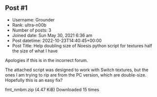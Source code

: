 ## Post #1
- Username: Grounder
- Rank: ultra-n00b
- Number of posts: 3
- Joined date: Sun May 30, 2021 6:36 am
- Post datetime: 2022-10-23T14:40:45+00:00
- Post Title: Help doubling size of Noesis python script for textures half the size of what I have

Apologies if this is in the incorrect forum.

The attached script was designed to work with Switch textures, but the ones I am trying to rip are from the PC version, which are double-size.  Hopefully this is an easy fix?


 fmt_nmbm.zip
(4.47 KiB) Downloaded 15 times

